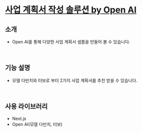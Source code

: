 # [사업 계획서 작성 솔루션 by Open AI](https://gpt-bmplan-creator.vercel.app/)

## 소개
- Open AI를 통해 다양한 사업 계획서 샘플을 만들어 볼 수 있습니다.

<br/>

## 기능 설명
- 모델 다빈치와 터보로 부터 2가지 사업 계획서를 추천 받을 수 있습니다.

<br/>

## 사용 라이브러리
- Next.js
- Open AI(모델 다빈치, 터보)


